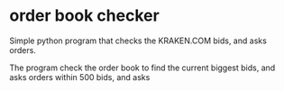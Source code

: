 # order book checker
Simple python program that checks the KRAKEN.COM bids, and asks orders.

The program check the order book to find the current biggest bids, and asks orders within 500 bids, and asks
